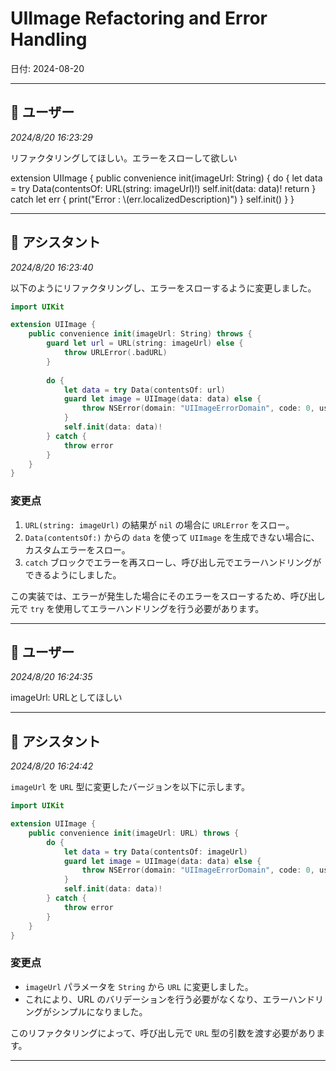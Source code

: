 # UIImage Refactoring and Error Handling

日付: 2024-08-20

---

## 👤 ユーザー
*2024/8/20 16:23:29*

リファクタリングしてほしい。エラーをスローして欲しい

extension UIImage {
    public convenience init(imageUrl: String) {
        do {
            let data = try Data(contentsOf: URL(string: imageUrl)!)
            self.init(data: data)!
            return
        } catch let err {
            print("Error : \\(err.localizedDescription)")
        }
        self.init()
    }
}

---

## 🤖 アシスタント
*2024/8/20 16:23:40*

以下のようにリファクタリングし、エラーをスローするように変更しました。

```swift
import UIKit

extension UIImage {
    public convenience init(imageUrl: String) throws {
        guard let url = URL(string: imageUrl) else {
            throw URLError(.badURL)
        }
        
        do {
            let data = try Data(contentsOf: url)
            guard let image = UIImage(data: data) else {
                throw NSError(domain: "UIImageErrorDomain", code: 0, userInfo: [NSLocalizedDescriptionKey: "Unable to create UIImage from data."])
            }
            self.init(data: data)!
        } catch {
            throw error
        }
    }
}
```

### 変更点
1. `URL(string: imageUrl)` の結果が `nil` の場合に `URLError` をスロー。
2. `Data(contentsOf:)` からの `data` を使って `UIImage` を生成できない場合に、カスタムエラーをスロー。
3. `catch` ブロックでエラーを再スローし、呼び出し元でエラーハンドリングができるようにしました。

この実装では、エラーが発生した場合にそのエラーをスローするため、呼び出し元で `try` を使用してエラーハンドリングを行う必要があります。

---

## 👤 ユーザー
*2024/8/20 16:24:35*

imageUrl: URLとしてほしい

---

## 🤖 アシスタント
*2024/8/20 16:24:42*

`imageUrl` を `URL` 型に変更したバージョンを以下に示します。

```swift
import UIKit

extension UIImage {
    public convenience init(imageUrl: URL) throws {
        do {
            let data = try Data(contentsOf: imageUrl)
            guard let image = UIImage(data: data) else {
                throw NSError(domain: "UIImageErrorDomain", code: 0, userInfo: [NSLocalizedDescriptionKey: "Unable to create UIImage from data."])
            }
            self.init(data: data)!
        } catch {
            throw error
        }
    }
}
```

### 変更点
- `imageUrl` パラメータを `String` から `URL` に変更しました。
- これにより、URL のバリデーションを行う必要がなくなり、エラーハンドリングがシンプルになりました。

このリファクタリングによって、呼び出し元で `URL` 型の引数を渡す必要があります。

---
